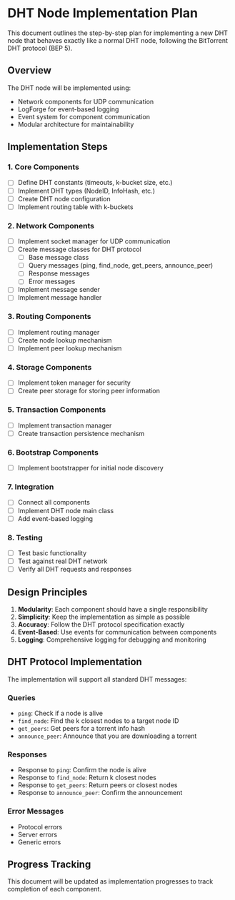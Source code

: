 # DHT Node Implementation Plan

This document outlines the step-by-step plan for implementing a new DHT node that behaves exactly like a normal DHT node, following the BitTorrent DHT protocol (BEP 5).

## Overview

The DHT node will be implemented using:
- Network components for UDP communication
- LogForge for event-based logging
- Event system for component communication
- Modular architecture for maintainability

## Implementation Steps

### 1. Core Components

- [ ] Define DHT constants (timeouts, k-bucket size, etc.)
- [ ] Implement DHT types (NodeID, InfoHash, etc.)
- [ ] Create DHT node configuration
- [ ] Implement routing table with k-buckets

### 2. Network Components

- [ ] Implement socket manager for UDP communication
- [ ] Create message classes for DHT protocol
  - [ ] Base message class
  - [ ] Query messages (ping, find_node, get_peers, announce_peer)
  - [ ] Response messages
  - [ ] Error messages
- [ ] Implement message sender
- [ ] Implement message handler

### 3. Routing Components

- [ ] Implement routing manager
- [ ] Create node lookup mechanism
- [ ] Implement peer lookup mechanism

### 4. Storage Components

- [ ] Implement token manager for security
- [ ] Create peer storage for storing peer information

### 5. Transaction Components

- [ ] Implement transaction manager
- [ ] Create transaction persistence mechanism

### 6. Bootstrap Components

- [ ] Implement bootstrapper for initial node discovery

### 7. Integration

- [ ] Connect all components
- [ ] Implement DHT node main class
- [ ] Add event-based logging

### 8. Testing

- [ ] Test basic functionality
- [ ] Test against real DHT network
- [ ] Verify all DHT requests and responses

## Design Principles

1. **Modularity**: Each component should have a single responsibility
2. **Simplicity**: Keep the implementation as simple as possible
3. **Accuracy**: Follow the DHT protocol specification exactly
4. **Event-Based**: Use events for communication between components
5. **Logging**: Comprehensive logging for debugging and monitoring

## DHT Protocol Implementation

The implementation will support all standard DHT messages:

### Queries
- `ping`: Check if a node is alive
- `find_node`: Find the k closest nodes to a target node ID
- `get_peers`: Get peers for a torrent info hash
- `announce_peer`: Announce that you are downloading a torrent

### Responses
- Response to `ping`: Confirm the node is alive
- Response to `find_node`: Return k closest nodes
- Response to `get_peers`: Return peers or closest nodes
- Response to `announce_peer`: Confirm the announcement

### Error Messages
- Protocol errors
- Server errors
- Generic errors

## Progress Tracking

This document will be updated as implementation progresses to track completion of each component.
